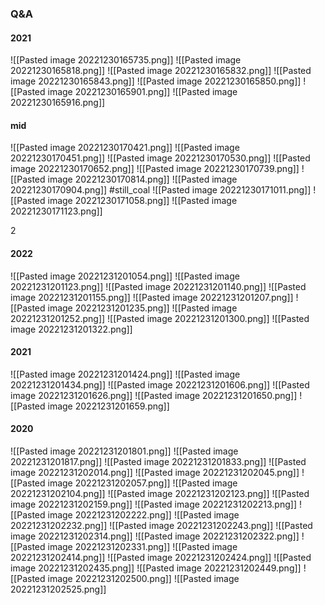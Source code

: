 ### Q&A
#### 2021
![[Pasted image 20221230165735.png]]
![[Pasted image 20221230165818.png]]
![[Pasted image 20221230165832.png]]
![[Pasted image 20221230165843.png]]
![[Pasted image 20221230165850.png]]
![[Pasted image 20221230165901.png]]
![[Pasted image 20221230165916.png]]
#### mid
![[Pasted image 20221230170421.png]]
![[Pasted image 20221230170451.png]]
![[Pasted image 20221230170530.png]]
![[Pasted image 20221230170652.png]]
![[Pasted image 20221230170739.png]]
![[Pasted image 20221230170814.png]]
![[Pasted image 20221230170904.png]]
#still_coal 
![[Pasted image 20221230171011.png]]
![[Pasted image 20221230171058.png]]
![[Pasted image 20221230171123.png]]




2

#### 2022
![[Pasted image 20221231201054.png]]
![[Pasted image 20221231201123.png]]
![[Pasted image 20221231201140.png]]
![[Pasted image 20221231201155.png]]
![[Pasted image 20221231201207.png]]
![[Pasted image 20221231201235.png]]
![[Pasted image 20221231201252.png]]
![[Pasted image 20221231201300.png]]
![[Pasted image 20221231201322.png]]

#### 2021
![[Pasted image 20221231201424.png]]
![[Pasted image 20221231201434.png]]
![[Pasted image 20221231201606.png]]
![[Pasted image 20221231201626.png]]
![[Pasted image 20221231201650.png]]
![[Pasted image 20221231201659.png]]


#### 2020
![[Pasted image 20221231201801.png]]
![[Pasted image 20221231201817.png]]
![[Pasted image 20221231201833.png]]
![[Pasted image 20221231202014.png]]
![[Pasted image 20221231202045.png]]
![[Pasted image 20221231202057.png]]
![[Pasted image 20221231202104.png]]
![[Pasted image 20221231202123.png]]
![[Pasted image 20221231202159.png]]
![[Pasted image 20221231202213.png]]
![[Pasted image 20221231202222.png]]
![[Pasted image 20221231202232.png]]
![[Pasted image 20221231202243.png]]
![[Pasted image 20221231202314.png]]
![[Pasted image 20221231202322.png]]
![[Pasted image 20221231202331.png]]
![[Pasted image 20221231202414.png]]
![[Pasted image 20221231202424.png]]
![[Pasted image 20221231202435.png]]
![[Pasted image 20221231202449.png]]
![[Pasted image 20221231202500.png]]
![[Pasted image 20221231202525.png]]

